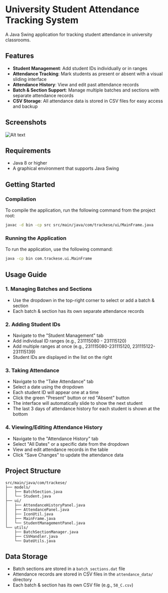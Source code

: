 # University Student Attendance Tracking System

A Java Swing application for tracking student attendance in university classrooms.

## Features

- **Student Management**: Add student IDs individually or in ranges
- **Attendance Tracking**: Mark students as present or absent with a visual sliding interface
- **Attendance History**: View and edit past attendance records
- **Batch & Section Support**: Manage multiple batches and sections with separate attendance records
- **CSV Storage**: All attendance data is stored in CSV files for easy access and backup

## Screenshots

![Alt text](video_demo.gif)

## Requirements

- Java 8 or higher
- A graphical environment that supports Java Swing

## Getting Started

### Compilation

To compile the application, run the following command from the project root:

```bash
javac -d bin -cp src src/main/java/com/trackese/ui/MainFrame.java
```

### Running the Application

To run the application, use the following command:

```bash
java -cp bin com.trackese.ui.MainFrame
```

## Usage Guide

### 1. Managing Batches and Sections

- Use the dropdown in the top-right corner to select or add a batch & section
- Each batch & section has its own separate attendance records

### 2. Adding Student IDs

- Navigate to the "Student Management" tab
- Add individual ID ranges (e.g., 231115080 - 231115120)
- Add multiple ranges at once (e.g., 231115080-231115120, 231115122-231115139)
- Student IDs are displayed in the list on the right

### 3. Taking Attendance

- Navigate to the "Take Attendance" tab
- Select a date using the dropdown
- Each student ID will appear one at a time
- Click the green "Present" button or red "Absent" button
- The interface will automatically slide to show the next student
- The last 3 days of attendance history for each student is shown at the bottom

### 4. Viewing/Editing Attendance History

- Navigate to the "Attendance History" tab
- Select "All Dates" or a specific date from the dropdown
- View and edit attendance records in the table
- Click "Save Changes" to update the attendance data

## Project Structure

```
src/main/java/com/trackese/
├── models/
│   ├── BatchSection.java
│   └── Student.java
├── ui/
│   ├── AttendanceHistoryPanel.java
│   ├── AttendancePanel.java
│   ├── IconUtil.java
│   ├── MainFrame.java
│   └── StudentManagementPanel.java
└── utils/
    ├── BatchSectionManager.java
    ├── CSVHandler.java
    └── DateUtils.java
```

## Data Storage

- Batch sections are stored in a `batch_sections.dat` file
- Attendance records are stored in CSV files in the `attendance_data/` directory
- Each batch & section has its own CSV file (e.g., `58_C.csv`)
